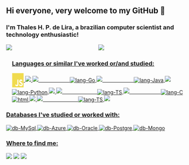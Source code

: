 
## Hi everyone, very welcome to my GitHub 👋

### I'm Thales H. P. de Lira, a brazilian computer scientist and technology enthusiastic!

<div align="center">
  <a href="https://github.com/thplira">
 <img height="170em" src="https://github-readme-stats.vercel.app/api?username=thplira&show_icons=true&theme=dracula&include_all_commits=true&count_private=true"/>
  <img align="left" height="170em" src="https://github-readme-stats.vercel.app/api/top-langs/?username=thplira&layout=compact&langs_count=7&theme=dracula"/>
</div>

### Languages or similar I've worked or/and studied:
  <div>
	  <div name="FIRST LINE">
	      <img align="center" alt="lang-JS" height="40" width=32 src="https://raw.githubusercontent.com/devicons/devicon/master/icons/javascript/javascript-plain.svg">
	      <img src="https://img.icons8.com/stickers/100/null/christmas-star.png" height=25> 
		  <img src="https://img.icons8.com/stickers/100/null/christmas-star.png" height=25>
		  ⠀⠀⠀⠀⠀⠀⠀⠀<img align="center" alt="lang-Go" height="40" width="43" src="https://cdn.jsdelivr.net/gh/devicons/devicon/icons/go/go-original-wordmark.svg">
	      <img src="https://img.icons8.com/stickers/100/null/christmas-star.png" height=25>
		  ⠀⠀⠀⠀⠀⠀⠀⠀<img align="center" alt="lang-Java" height="30" width="40" src="https://cdn.jsdelivr.net/gh/devicons/devicon/icons/java/java-original.svg">
		  <img src="https://img.icons8.com/stickers/100/null/christmas-star.png" height=25>
	</div>
	<div name="SECOND LINE">
	      <img align="center" alt="lang-Python" height="40" width="32" src="https://cdn.jsdelivr.net/gh/devicons/devicon/icons/python/python-original.svg">
	      <img src="https://img.icons8.com/stickers/100/null/christmas-star.png" height=25> 
	      <img src="https://img.icons8.com/stickers/100/null/christmas-star.png" height=25>
	 ⠀⠀⠀⠀⠀⠀⠀⠀⠀<img align="center" alt="lang-TS" height="40" width="32" src="https://cdn.jsdelivr.net/gh/devicons/devicon/icons/typescript/typescript-plain.svg">
	      <img src="https://img.icons8.com/stickers/100/null/christmas-star.png" height=25>
		  ⠀⠀⠀⠀⠀⠀⠀⠀<img align="center" alt="lang-C" height="30" width="40" src="https://cdn.jsdelivr.net/gh/devicons/devicon/icons/c/c-original.svg">
    </div>
  <div name="THIRD LINE">
	      <img align="center" alt="html" height="40" width="32" src="https://cdn.jsdelivr.net/gh/devicons/devicon/icons/html5/html5-original.svg">
	      <img src="https://img.icons8.com/stickers/100/null/christmas-star.png" height=25> 
	      <img src="https://img.icons8.com/stickers/100/null/christmas-star.png" height=25>
	      ⠀⠀⠀⠀⠀⠀⠀⠀⠀<img align="center" alt="lang-TS" height="40" width="32" src="https://cdn.jsdelivr.net/gh/devicons/devicon/icons/css3/css3-plain.svg">
	      <img src="https://img.icons8.com/stickers/100/null/christmas-star.png" height=25>
    </div> 
    
### Databases I've studied or worked with: 
<img align="center" alt="db-MySql" height="30" width="40" src="https://cdn.jsdelivr.net/gh/devicons/devicon/icons/mysql/mysql-original.svg"> 
<img align="center" alt="db-Azure" height="30" width="40" src="https://cdn.jsdelivr.net/gh/devicons/devicon/icons/azure/azure-original.svg"> 
<img align="center" alt="db-Oracle" height="40" width="50" src="https://cdn.jsdelivr.net/gh/devicons/devicon/icons/oracle/oracle-original.svg">
<img align="center" alt="db-Postgre" height="30" width="40" src="https://cdn.jsdelivr.net/gh/devicons/devicon/icons/postgresql/postgresql-plain.svg"> 
<img align="center" alt="db-Mongo" height="30" width="40" src="https://cdn.jsdelivr.net/gh/devicons/devicon/icons/mongodb/mongodb-plain.svg"> 

    
### Where to find me:  
<div>
  <a href="https://www.instagram.com/thaleslira/" target="_blank"><img src="https://img.shields.io/badge/-Instagram-%23E4405F?style=for-the-badge&logo=instagram&logoColor=white" target="_blank"></a>
  <a href = "mailto:thplira@gmail.com"><img src="https://img.shields.io/badge/Gmail-D14836?style=for-the-badge&logo=gmail&logoColor=white" target="_blank"></a>
  <a href="https://www.linkedin.com/in/thaleshplira/" target="_blank"><img src="https://img.shields.io/badge/-LinkedIn-%230077B5?style=for-the-badge&logo=linkedin&logoColor=white" target="_blank"></a> 
</div>
